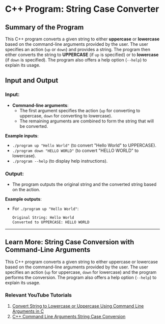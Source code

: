 # C++ Program: String Case Converter

## Summary of the Program

This C++ program converts a given string to either **uppercase** or **lowercase** based on the command-line arguments provided by the user. The user specifies an action (`up` or `down`) and provides a string. The program then either converts the string to **UPPERCASE** (if `up` is specified) or to **lowercase** (if `down` is specified). The program also offers a help option (`--help`) to explain its usage.

## Input and Output

### Input:
- **Command-line arguments**:
  - The first argument specifies the action (`up` for converting to uppercase, `down` for converting to lowercase).
  - The remaining arguments are combined to form the string that will be converted.

**Example inputs**:
- `./program up "Hello World"` (to convert "Hello World" to UPPERCASE).
- `./program down "HELLO WORLD"` (to convert "HELLO WORLD" to lowercase).
- `./program --help` (to display help instructions).

### Output:
- The program outputs the original string and the converted string based on the action.

**Example outputs**:
- For `./program up "Hello World"`:
  ```bash
  Original String: Hello World
  Converted to UPPERCASE: HELLO WORLD
  
*******************************************************
## Learn More: String Case Conversion with Command-Line Arguments

This C++ program converts a given string to either uppercase or lowercase based on the command-line arguments provided by the user. The user specifies an action (`up` for uppercase, `down` for lowercase) and the program performs the conversion. The program also offers a help option (`--help`) to explain its usage.

### Relevant YouTube Tutorials
1. [Convert String to Lowercase or Uppercase Using Command Line Arguments in C](https://www.youtube.com/watch?v=bDJ6JcCAITg)
2. [C++ Command Line Arguments String Case Conversion](https://www.youtube.com/watch?v=LV0ZsyOChGs)
